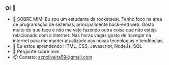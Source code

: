 ### Oi 👋

- 🤔 SOBRE MIM: Eu sou um estudante da rocketseat. Tenho foco na área de programação de sistemas, principalmente back-end web.
Gosto muito do que faço e não me vejo fazendo outra coisa que não esteja relacionado com a internet.
Nas horas vagas gosto de navegar na internet para me manter atualizado nas novas tecnologias e tendências.
- 🌱 Eu estou aprendendo HTML, CSS, Javascript, NodeJs, SQL
- 💬 Pergunte sobre mim
- 📫 Contato: scnoliveira59@gmail.com
